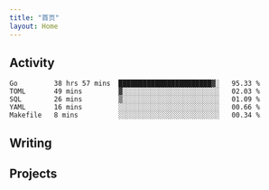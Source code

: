 ```yaml
---
title: "首页"
layout: Home
---
```


## Activity
<!--START_SECTION:waka-->
```text
Go         38 hrs 57 mins  ███████████████████████▓░   95.33 % 
TOML       49 mins         ▓░░░░░░░░░░░░░░░░░░░░░░░░   02.03 % 
SQL        26 mins         ▒░░░░░░░░░░░░░░░░░░░░░░░░   01.09 % 
YAML       16 mins         ░░░░░░░░░░░░░░░░░░░░░░░░░   00.66 % 
Makefile   8 mins          ░░░░░░░░░░░░░░░░░░░░░░░░░   00.34 % 
```
<!--END_SECTION:waka-->

## Writing
<PindedPosts />

## Projects
<Projects />
